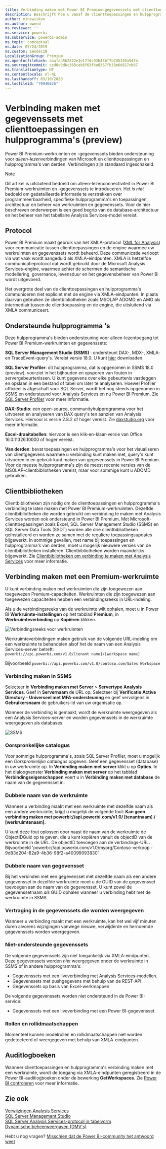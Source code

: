 ```yaml
---
title: Verbinding maken met Power BI Premium-gegevenssets met clienttoepassingen en hulpprogramma's (preview)
description: Beschrijft hoe u vanaf de clienttoepassingen en hulpprogramma's verbinding kunt maken met gegevenssets in Power BI Premium.
author: minewiskan
ms.author: owend
ms.reviewer: ''
ms.service: powerbi
ms.subservice: powerbi-admin
ms.topic: conceptual
ms.date: 07/24/2019
ms.custom: seodec18
LocalizationGroup: Premium
ms.openlocfilehash: aaafaa5b2822e3e17fdc92b43bf7b745330a547b
ms.sourcegitcommit: ced8c9d6c365cab6f63fbe8367fb33e6d827cb97
ms.translationtype: HT
ms.contentlocale: nl-NL
ms.lasthandoff: 03/10/2020
ms.locfileid: "78946826"
---
```

# <a name="connect-to-datasets-with-client-applications-and-tools-preview"></a>Verbinding maken met gegevenssets met clienttoepassingen en hulpprogramma's (preview)

Power BI Premium-werkruimten en -gegevenssets bieden ondersteuning voor *alleen-lezen*verbindingen van Microsoft en clienttoepassingen en hulpprogramma's van derden. Verbindingen zijn standaard ingeschakeld.

> [!NOTE]
> Dit artikel is uitsluitend bedoeld om alleen-lezenconnectiviteit in Power BI Premium-werkruimten en -gegevenssets te introduceren. Het *is niet* bedoeld om gedetailleerde informatie te verstrekken over programmeerbaarheid, specifieke hulpprogramma's en toepassingen, architectuur en beheer van werkruimten en gegevenssets. Voor de hier beschreven onderwerpen is een goed begrip van de database-architectuur en het beheer van het tabellaire Analysis Services-model vereist.

## <a name="protocol"></a>Protocol

Power BI Premium maakt gebruik van het XMLA-protocol ([XML for Analysis](https://docs.microsoft.com/bi-reference/xmla/xml-for-analysis-xmla-reference)) voor communicatie tussen clienttoepassingen en de engine waarmee uw werkruimten en gegevenssets wordt beheerd. Deze communicatie verloopt via wat vaak wordt aangeduid als XMLA-eindpunten. XMLA is hetzelfde communicatieprotocol dat wordt gebruikt door de Microsoft Analysis Services-engine, waarmee achter de schermen de semantische modellering, governance, levensduur en het gegevensbeheer van Power BI wordt uitgevoerd. 

Het overgrote deel van de clienttoepassingen en hulpprogramma's communiceren niet expliciet met de engine via XMLA-eindpunten. In plaats daarvan gebruiken ze clientbibliotheken zoals MSOLAP ADOMD en AMO als intermediair tussen de clienttoepassing en de engine, die uitsluitend via XMLA communiceert.


## <a name="supported-tools"></a>Ondersteunde hulpprogramma 's

Deze hulpprogramma's bieden ondersteuning voor alleen-lezentoegang tot Power BI Premium-werkruimten en gegevenssets:

**SQL Server Management Studio (SSMS)** : ondersteunt DAX-, MDX-, XMLA- en TraceEvent-query's. Vereist versie 18.0. U kunt [hier](https://docs.microsoft.com/sql/ssms/download-sql-server-management-studio-ssms) downloaden. 

**SQL Server Profiler**: dit hulpprogramma, dat is opgenomen in SSMS 18.0 (preview), voorziet in het bijhouden en opsporen van fouten in servergebeurtenissen. U kunt gegevens over elke gebeurtenis vastleggen en opslaan in een bestand of tabel om later te analyseren. Hoewel Profiler officieel is afgeschaft voor SQL Server, wordt het nog steeds opgenomen in SSMS en ondersteund voor Analysis Services en nu Power BI Premium. Zie [SQL Server Profiler](https://docs.microsoft.com/sql/tools/sql-server-profiler/sql-server-profiler) voor meer informatie.

**DAX-Studio**: een open-source, communityhulpprogramma voor het uitvoeren en analyseren van DAX query's ten aanzien van Analysis Services. Hiervoor is versie 2.8.2 of hoger vereist. Zie [daxstudio.org](https://daxstudio.org/) voor meer informatie.

**Excel-draaitabellen**: hiervoor is een klik-en-klaar-versie van Office 16.0.11326.10000 of hoger vereist.

**Van derden**: bevat toepassingen en hulpprogramma's voor het visualiseren van clientgegevens waarmee u verbinding kunt maken met, query's kunt uitvoeren in en gebruik kunt maken van gegevenssets in Power BI Premium. Voor de meeste hulpprogramma's zijn de meest recente versies van de MSOLAP-clientbibliotheken vereist, maar voor sommige kunt u ADOMD gebruiken.

## <a name="client-libraries"></a>Clientbibliotheken

Clientbibliotheken zijn nodig om de clienttoepassingen en hulpprogramma's verbinding te laten maken met Power BI Premium-werkruimten. Dezelfde clientbibliotheken die worden gebruikt om verbinding te maken met Analysis Services worden ook ondersteund in Power BI Premium. Met Microsoft-clienttoepassingen zoals Excel, SQL Server Management Studio (SSMS) en SQL Server Data Tools (SSDT) worden alle drie clientbibliotheken geïnstalleerd en worden ze samen met de reguliere toepassingsupdates bijgewerkt. In sommige gevallen, met name bij toepassingen en hulpprogramma's van derden, moet u mogelijk nieuwere versies van de clientbibliotheken installeren. Clientbibliotheken worden maandelijks bijgewerkt. Zie [Clientbibliotheken om verbinding te maken met Analysis Services](https://docs.microsoft.com/azure/analysis-services/analysis-services-data-providers) voor meer informatie.

## <a name="connecting-to-a-premium-workspace"></a>Verbinding maken met een Premium-werkruimte

U kunt verbinding maken met werkruimten die zijn toegewezen aan toegewezen Premium-capaciteiten. Werkruimten die zijn toegewezen aan toegewezen capaciteiten hebben een verbindingsreeks in URL-indeling. 

Als u de verbindingsreeks van de werkruimte wilt ophalen, moet u in Power BI **Werkruimte-instellingen** op het tabblad **Premium**, in **Werkruimteverbinding** op **Kopiëren** klikken.

![Verbindingsreeks voor werkruimten](media/service-premium-connect-tools/connect-tools-workspace-connection.png)

Werkruimteverbindingen maken gebruik van de volgende URL-indeling om een werkruimte te behandelen alsof het de naam van een Analysis Services-server betreft:   
`powerbi://api.powerbi.com/v1.0/[tenant name]/[workspace name]` 

Bijvoorbeeld `powerbi://api.powerbi.com/v1.0/contoso.com/Sales Workspace`

### <a name="to-connect-in-ssms"></a>Verbinding maken in SSMS

Selecteer in **Verbinding maken met Server** > **Servertype** **Analysis Services**. Geef in **Servernaam** de URL op. Selecteer bij **Verificatie** **Active Directory - Universeel met MFA-ondersteuning** en geef vervolgens in **Gebruikersnaam** de gebruikers-id van uw organisatie op. 

Wanneer de verbinding is gemaakt, wordt de werkruimte weergegeven als een Analysis Services-server en worden gegevenssets in de werkruimte weergegeven als databases.  

![SSMS](media/service-premium-connect-tools/connect-tools-ssms.png)

### <a name="initial-catalog"></a>Oorspronkelijke catalogus

Voor sommige hulpprogramma's, zoals SQL Server Profiler, moet u mogelijk een *Oorspronkelijke catalogus* opgeven. Geef een gegevensset (database) in uw werkruimte op. In **Verbinding maken met server** klikt u op **Opties**. In het dialoogvenster **Verbinding maken met server** op het tabblad **Verbindingseigenschappen** voert u in **Verbinding maken met database** de naam van de gegevensset in.

### <a name="duplicate-workspace-name"></a>Dubbele naam van de werkruimte

Wanneer u verbinding maakt met een werkruimte met dezelfde naam als een andere werkruimte, krijgt u mogelijk de volgende fout: **Kan geen verbinding maken met powerbi://api.powerbi.com/v1.0/ [tenantnaam] / [werkruimtenaam].**

U kunt deze fout oplossen door naast de naam van de werkruimte de ObjectIDGuid op te geven, die u kunt kopiëren vanuit de objectID van de werkruimte in de URL. De objectID toevoegen aan de verbindings-URL. Bijvoorbeeld 'powerbi://api.powerbi.com/v1.0/myorg/Contoso-verkoop - 9d83d204-82a9-4b36-98f2-a40099093830'

### <a name="duplicate-dataset-name"></a>Dubbele naam van gegevensset

Bij het verbinden met een gegevensset met dezelfde naam als een andere gegevensset in dezelfde werkruimte moet u de GUID van de gegevensset toevoegen aan de naam van de gegevensset. U kunt zowel de gegevenssetnaam *als* GUID ophalen wanneer u verbinding hebt met de werkruimte in SSMS. 

### <a name="delay-in-datasets-shown"></a>Vertraging in de gegevenssets die worden weergegeven

Wanneer u verbinding maakt met een werkruimte, kan het wel vijf minuten duren alvorens wijzigingen vanwege nieuwe, verwijderde en hernoemde gegevenssets worden weergegeven. 

### <a name="unsupported-datasets"></a>Niet-ondersteunde gegevenssets

De volgende gegevenssets zijn niet toegankelijk via XMLA-eindpunten. Deze gegevenssets worden *niet* weergegeven onder de werkruimte in SSMS of in andere hulpprogramma's: 

- Gegevenssets met een liveverbinding met Analysis Services-modellen. 
- Gegevenssets met pushgegevens met behulp van de REST-API.
- Gegevenssets op basis van Excel-werkmappen. 

De volgende gegevenssets worden niet ondersteund in de Power BI-service:   

- Gegevenssets met een liveverbinding met een Power BI-gegevensset.

### <a name="roles-and-role-memberships"></a>Rollen en rollidmaatschappen

Momenteel kunnen modelrollen en rollidmaatschappen niet worden gedetecteerd of weergegeven met behulp van XMLA-eindpunten.

## <a name="audit-logs"></a>Auditlogboeken 

Wanneer clienttoepassingen en hulpprogramma's verbinding maken met een werkruimte, wordt de toegang via XMLA-eindpunten geregistreerd in de Power BI-auditlogboeken onder de bewerking **GetWorkspaces**. Zie [Power BI controleren](service-admin-auditing.md) voor meer informatie.

## <a name="see-also"></a>Zie ook

[Verwijzingen Analysis Services](https://docs.microsoft.com/bi-reference/?pivot=home&panel=home-all)   
[SQL Server Management Studio](https://docs.microsoft.com/sql/ssms/sql-server-management-studio-ssms)   
[SQL Server Analysis Services-protocol in tabelvorm](https://docs.microsoft.com/openspecs/sql_server_protocols/ms-ssas-t/b98ed40e-c27a-4988-ab2d-c9c904fe13cf)   
[Dynamische beheerweergaven (DMV's)](https://docs.microsoft.com/sql/analysis-services/instances/use-dynamic-management-views-dmvs-to-monitor-analysis-services)   


Hebt u nog vragen? [Misschien dat de Power BI-community het antwoord weet](https://community.powerbi.com/)
